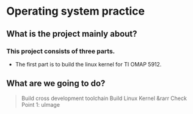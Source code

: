 # Operating system practice

## What is the project mainly about?

### This project consists of three parts.
- The first part is to build the linux kernel for TI OMAP 5912.


## What are we going to do?
> Build cross development toolchain
> Build Linux Kernel
&rarr Check Point 1: uImage
